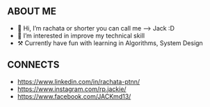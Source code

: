 ## ABOUT ME
- 👋 Hi, I’m rachata or shorter you can call me --> Jack :D
- 👀 I’m interested in improve my technical skill
- ⚒️ Currently have fun with learning in Algorithms, System Design

## CONNECTS
- https://www.linkedin.com/in/rachata-ptnn/
- https://www.instagram.com/rp.jackie/
- https://www.facebook.com/JACKmd13/
